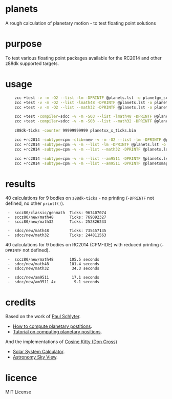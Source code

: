 # planets

A rough calculation of planetary motion - to test floating point solutions

# purpose

To test various floating point packages available for the RC2014 and other z88dk supported targets.

# usage

```sh
    zcc +test -v -m -O2 --list -lm -DPRINTF @planets.lst -o planetgm_sccz80_ticks.bin
    zcc +test -v -m -O2 --list -lmath48 -DPRINTF @planets.lst -o planet48_sccz80_ticks.bin
    zcc +test -v -m -O2 --list --math32 -DPRINTF @planets.lst -o planet32_sccz80_ticks.bin

    zcc +test -compiler=sdcc -v -m -SO3 --list -lmath48 -DPRINTF @planets.lst -o planet48_sdcc_ticks.bin
    zcc +test -compiler=sdcc -v -m -SO3 --list --math32 -DPRINTF @planets.lst -o planet32_sdcc_ticks.bin

    z88dk-ticks -counter 99999999999 planetxx_x_ticks.bin

    zcc +rc2014 -subtype=cpm -clib=new -v -m -O2 --list -lm -DPRINTF @planets.lst -o planetnew_cpm -create-app
    zcc +rc2014 -subtype=cpm -v -m --list -lm -DPRINTF @planets.lst -o planet48_cpm -create-app
    zcc +rc2014 -subtype=cpm -v -m --list --math32 -DPRINTF @planets.lst -o planet32_cpm -create-app

    zcc +rc2014 -subtype=cpm -v -m --list --am9511 -DPRINTF @planets.lst -o planetapu_cpm -create-app
    zcc +rc2014 -subtype=cpm -v -m --list --am9511 -DPRINTF @planetsmapu.lst -o planetmapu_cpm -create-app
```

# results

40 calculations for 9 bodies on `z88dk-ticks` - no printing (`-DPRINTF` not defined, no other `printf()`).
```
 -  sccz80/classic/genmath  Ticks: 967407074
 -  sccz80/new/math48       Ticks: 769092327
 -  sccz80/new/math32       Ticks: 252826233

 -  sdcc/new/math48         Ticks: 735457135
 -  sdcc/new/math32         Ticks: 244811563
```

40 calculations for 9 bodies on RC2014 (CPM-IDE) with reduced printing (`-DPRINTF` not defined).
```
 -  sccz80/new/math48       105.5 seconds
 -  sdcc/new/math48         101.4 seconds
 -  sdcc/new/math32          34.3 seconds

 -  sdcc/new/am9511          17.1 seconds
 -  sdcc/new/am9511 4x        9.1 seconds
```

# credits

Based on the work of [Paul Schlyter](http://www.stjarnhimlen.se/english.php).

 - [How to compute planetary postitions](http://www.stjarnhimlen.se/comp/ppcomp.html).
 - [Tutorial on computing planetary positions](http://www.stjarnhimlen.se/comp/tutorial.html).

And the implementations of [Cosine Kitty (Don Cross)](http://cosinekitty.com/)

 - [Solar System Calculator](https://cosinekitty.com/solar_system.html).
 - [Astronomy Sky View](http://cosinekitty.com/sky_view.html).

# licence

MIT License
